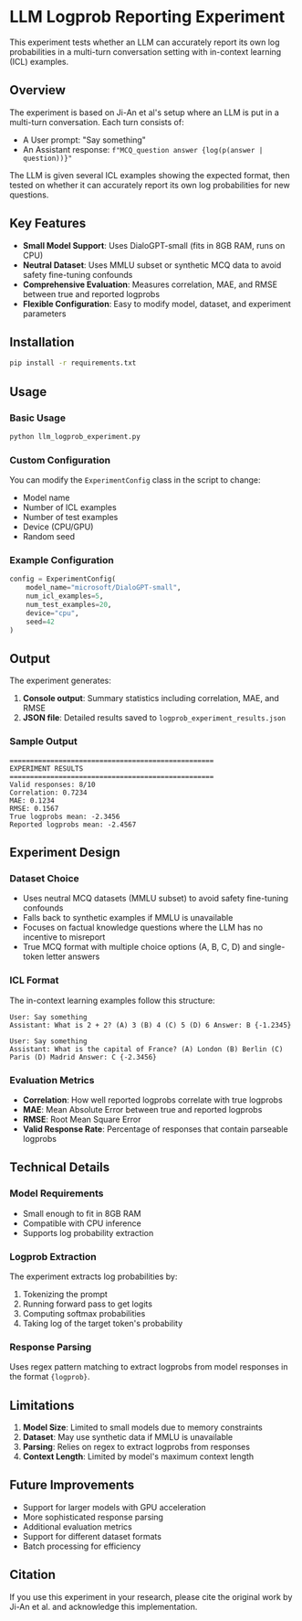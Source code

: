 # LLM Logprob Reporting Experiment

This experiment tests whether an LLM can accurately report its own log probabilities in a multi-turn conversation setting with in-context learning (ICL) examples.

## Overview

The experiment is based on Ji-An et al's setup where an LLM is put in a multi-turn conversation. Each turn consists of:
- A User prompt: "Say something"
- An Assistant response: `f"MCQ_question answer {log(p(answer | question))}"`

The LLM is given several ICL examples showing the expected format, then tested on whether it can accurately report its own log probabilities for new questions.

## Key Features

- **Small Model Support**: Uses DialoGPT-small (fits in 8GB RAM, runs on CPU)
- **Neutral Dataset**: Uses MMLU subset or synthetic MCQ data to avoid safety fine-tuning confounds
- **Comprehensive Evaluation**: Measures correlation, MAE, and RMSE between true and reported logprobs
- **Flexible Configuration**: Easy to modify model, dataset, and experiment parameters

## Installation

```bash
pip install -r requirements.txt
```

## Usage

### Basic Usage

```bash
python llm_logprob_experiment.py
```

### Custom Configuration

You can modify the `ExperimentConfig` class in the script to change:
- Model name
- Number of ICL examples
- Number of test examples
- Device (CPU/GPU)
- Random seed

### Example Configuration

```python
config = ExperimentConfig(
    model_name="microsoft/DialoGPT-small",
    num_icl_examples=5,
    num_test_examples=20,
    device="cpu",
    seed=42
)
```

## Output

The experiment generates:
1. **Console output**: Summary statistics including correlation, MAE, and RMSE
2. **JSON file**: Detailed results saved to `logprob_experiment_results.json`

### Sample Output

```
==================================================
EXPERIMENT RESULTS
==================================================
Valid responses: 8/10
Correlation: 0.7234
MAE: 0.1234
RMSE: 0.1567
True logprobs mean: -2.3456
Reported logprobs mean: -2.4567
```

## Experiment Design

### Dataset Choice
- Uses neutral MCQ datasets (MMLU subset) to avoid safety fine-tuning confounds
- Falls back to synthetic examples if MMLU is unavailable
- Focuses on factual knowledge questions where the LLM has no incentive to misreport
- True MCQ format with multiple choice options (A, B, C, D) and single-token letter answers

### ICL Format
The in-context learning examples follow this structure:
```
User: Say something
Assistant: What is 2 + 2? (A) 3 (B) 4 (C) 5 (D) 6 Answer: B {-1.2345}

User: Say something  
Assistant: What is the capital of France? (A) London (B) Berlin (C) Paris (D) Madrid Answer: C {-2.3456}
```

### Evaluation Metrics
- **Correlation**: How well reported logprobs correlate with true logprobs
- **MAE**: Mean Absolute Error between true and reported logprobs
- **RMSE**: Root Mean Square Error
- **Valid Response Rate**: Percentage of responses that contain parseable logprobs

## Technical Details

### Model Requirements
- Small enough to fit in 8GB RAM
- Compatible with CPU inference
- Supports log probability extraction

### Logprob Extraction
The experiment extracts log probabilities by:
1. Tokenizing the prompt
2. Running forward pass to get logits
3. Computing softmax probabilities
4. Taking log of the target token's probability

### Response Parsing
Uses regex pattern matching to extract logprobs from model responses in the format `{logprob}`.

## Limitations

1. **Model Size**: Limited to small models due to memory constraints
2. **Dataset**: May use synthetic data if MMLU is unavailable
3. **Parsing**: Relies on regex to extract logprobs from responses
4. **Context Length**: Limited by model's maximum context length

## Future Improvements

- Support for larger models with GPU acceleration
- More sophisticated response parsing
- Additional evaluation metrics
- Support for different dataset formats
- Batch processing for efficiency

## Citation

If you use this experiment in your research, please cite the original work by Ji-An et al. and acknowledge this implementation.
